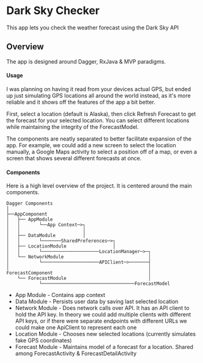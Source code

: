 # Dark Sky Checker #

This app lets you check the weather forecast using the Dark Sky API

## Overview ##

The app is designed around Dagger, RxJava & MVP paradigms. 

#### Usage ####

I was planning on having it read from your devices actual GPS, but ended up just simulating GPS locations all around the world instead, as it's more reliable and it shows off the features of the app a bit better. 

First, select a location (default is Alaska), then click Refresh Forecast to get the forecast for your selected location. You can select different locations while maintaining the integrity of the ForecastModel.

The components are neatly separated to better facilitate expansion of the app. For example, we could add a new screen to select the location manually, a Google Maps activity to select a position off of a map, or even a screen that shows several different forecasts at once.


#### Components ####

Here is a high level overview of the project. It is centered around the main components.

```
Dagger Components
│
├──AppComponent
│   ├── AppModule 
│   │       └──App Context─>┐
│   │                       │
│   ├── DataModule          │
│   │       └───────SharedPreferences─>┐
│   ├── LocationModule                 │
│   │       └─────────────────────LocationManager─>─┐
│   └── NetworkModule                               │
│           └─────────────────────APIClient─>───────┤
│                                                   │
ForecastComponent                                   │
    └── ForecastModule                              │
            └──────────────────────────────────ForecastModel
```

* App Module - Contains app context
* Data Module - Persists user data by saving last selected location
* Network Module - Does network calls over API. It has an API client to hold the API key. In theory we could add multiple clients with different API keys, or if there were separate endpoints with different URLs we could make one ApiClient to represent each one
* Location Module - Chooses new selected locations (currently simulates fake GPS coordinates)
* Forecast Module - Maintains model of a forecast for a location. Shared among ForecastActivity & ForecastDetailActivity


